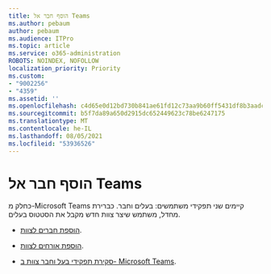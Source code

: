 ```yaml
---
title: הוסף חבר אל Teams
ms.author: pebaum
author: pebaum
ms.audience: ITPro
ms.topic: article
ms.service: o365-administration
ROBOTS: NOINDEX, NOFOLLOW
localization_priority: Priority
ms.custom:
- "9002256"
- "4359"
ms.assetid: ''
ms.openlocfilehash: c4d65e0d12bd730b841ae61fd12c73aa9b60ff5431df8b3aadc9c5cead6d71f6
ms.sourcegitcommit: b5f7da89a650d2915dc652449623c78be6247175
ms.translationtype: MT
ms.contentlocale: he-IL
ms.lasthandoff: 08/05/2021
ms.locfileid: "53936526"
---
```

# <a name="add-a-member-to-teams"></a>הוסף חבר אל Teams

כחלק מ-Microsoft Teams קיימים שני תפקידי משתמשים: בעלים וחבר. כברירת מחדל, משתמש שיצר צוות חדש מקבל את הסטטוס בעלים.

- [הוספת חברים לצוות](https://support.office.com/article/add-members-to-a-team-in-teams-aff2249d-b456-4bc3-81e7-52327b6b38e9).

- [הוספת אורחים לצוות](https://support.office.com/article/Add-guests-to-a-team-in-Teams-fccb4fa6-f864-4508-bdde-256e7384a14f).

- [סקירת תפקידי בעל וחבר צוות ב- Microsoft Teams](https://docs.microsoft.com/microsoftteams/assign-roles-permissions).
